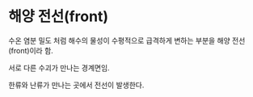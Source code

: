 # 해양 전선(front)

수온 염분 밀도 처럼 해수의 물성이 수평적으로 급격하게 변하는 부분을 해양 전선(front)이라 함.

서로 다른 수괴가 만나는 경계면임.

한류와 난류가 만나는 곳에서 전선이 발생한다.

